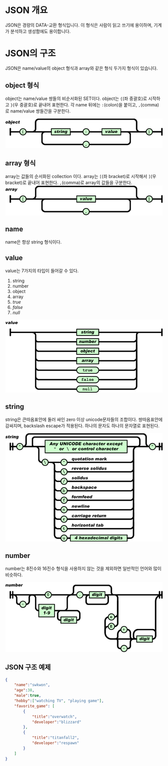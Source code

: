 # JSON 개요
JSON은 경량의 DATA-교환 형식입니다. 이 형식은 사람이 읽고 쓰기에 용이하며, 기계가 분석하고 생성함에도 용이합니다. 
# JSON의 구조
JSON은 name/value의 object 형식과 array와 같은 형식 두가지 형식이 있습니다.

## object 형식
object는 name/value 쌍들의 비순서화된 SET이다. object는 `{`(좌 중괄호)로 시작하고 `}`(우 중괄호)로 끝내어 표현한다. 각 name 뒤에는 `:`(colon)을 붙이고, `,`(comma)로 name/value 쌍들간을 구분한다.

![object 형식](images/object.gif)

## array 형식
array는 값들의 순서화된 collection 이다. array는 `[`(좌 bracket)로 시작해서 `]`(우 bracket)로 끝내어 표현한다. `,`(comma)로 array의 값들을 구분한다.
![array 형식](images/array.gif)

## name
name은 항상 string 형식이다.
## value
value는 7가지의 타입이 들어갈 수 있다. 

1. string
2. number
3. object
4. array
5. *true*
6. *false*
7. *null*

![value 타입](images/value.gif)

## string
string은 큰따옴표안에 둘러 싸인 zero 이상 unicode문자들의 조합이다. 쌍따옴표안에 감싸지며, backslash escape가 적용된다. 하나의 문자도 하나의 문자열로 표현된다. 

![string](images/string.gif)

## number
number는 8진수와 16진수 형식을 사용하지 않는 것을 제외하면 일반적인 언어와 많이 비슷하다.

![number](images/number.gif)

## JSON 구조 예제
```json
{
    "name":"swkwon",
    "age":38,
    "male":true,
    "hobby":["watching TV", "playing game"],
    "favorite_game": [
        {
            "title":"overwatch",
            "developer":"blizzard"
        },
        {
            "title":"titanfall2",
            "developer":"respawn"
        }
    ]
}
```